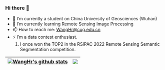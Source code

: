 ### Hi there 👋

<!--
**wanghr-git/wanghr-git** is a ✨ _special_ ✨ repository because its `README.md` (this file) appears on your GitHub profile.

Here are some ideas to get you started:

- 🔭 I’m currently working on ...
- 🌱 I’m currently learning ...
- 👯 I’m looking to collaborate on ...
- 🤔 I’m looking for help with ...
- 💬 Ask me about ...
- 📫 How to reach me: ...
- 😄 Pronouns: ...
- ⚡ Fun fact: ...
-->
- 🔭 I’m currently a student on China University of Geosciences (Wuhan)
- 🌱 I’m currently learning Remote Sensing Image Processing
- 📫 How to reach me: WangHr@cug.edu.cn
- ⚡ I’m a data contest enthusiast.
  1. I once won the TOP2 in the RSIPAC 2022 Remote Sensing Semantic Segmentation competition.

| <a href="https://github.com/wanghr-git"><img align="center" src="https://github-readme-stats.vercel.app/api?username=wanghr-git&show_icons=true&include_all_commits=true&theme=buefy&hide_border=true" alt="WangHr's github stats" /></a> | <a href="https://github.com/wanghr-git"><img align="center" src="https://github-readme-stats.vercel.app/api/top-langs/?username=wanghr-git&layout=compact&theme=buefy&hide_border=true" /></a> |
| ------------- | ------------- |
